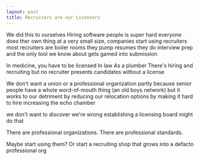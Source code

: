 ```yaml
---
layout: post
title: Recruiters are our Licensors
---
```

We did this to ourselves
Hiring software people is super hard
everyone does ther own thing
at a very small size, companies start using recruiters
most recruiters are boiler rooms
they pump resumes
they do interview prep
and the only tool we know about gets gamed into submission

In medicine, you have to be licensed
In law
As a plumber
There's hiring and recruiting
but no recruiter presents candidates without a license

We don't want a union
or a professional organization
partly because senior people have a whole word-of-mouth thing
(an old boys network)
but it works to our detriment
by reducing our relocation options
by making it hard to hire
increasing the echo chamber

we don't want to discover we're wrong
establishing a licensing board might do that

There are professional organizations.
There are professional standards.

Maybe start using them?
Or start a recruiting shop that grows into a defacto professional org
